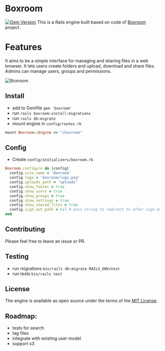 # Boxroom
[![Gem Version](https://badge.fury.io/rb/boxroom.svg)](https://badge.fury.io/rb/boxroom)
This is a Rails engine built based on code of [Boxroom](https://github.com/mischa78/boxroom) project.

# Features
It aims to be a simple interface for managing and
sharing files in a web browser. It lets users create folders and upload, download
and share files. Admins can manage users, groups and permissions.

![Boxroom](https://res.cloudinary.com/skoba/image/upload/v1518819948/Boxroom_vzqhre.png)

## Install
- add to Gemfile `gem 'boxroom'`
- run `rails boxroom:install:migrations`
- run `rails db:migrate`
- mount engine in `config/routes.rb`
```ruby
mount Boxroom::Engine => "/boxroom"
```

## Config
- Create `config/initializers/boxroom.rb`
```ruby
Boxroom.configure do |config|
  config.site_name = 'Boxroom'
  config.logo = 'boxroom/logo.png'
  config.uploads_path = 'uploads'
  config.show_footer = true
  config.show_users = true
  config.show_groups = true
  config.show_settings = true
  config.show_shared_files = true
  config.sign_out_path = nil # pass string to redirect to after sign out. '/dashboard' for example
end
```

## Contributing
Please feel free to leave an issue or PR.

## Testing
- run migrations `bin/rails db:migrate RAILS_ENV=test`
- run tests `bin/rails test`

## License
The engine is available as open source under the terms of the [MIT License](http://opensource.org/licenses/MIT).

## Roadmap:
- tests for search
- tag files
- integrate with existing user model
- support s3
